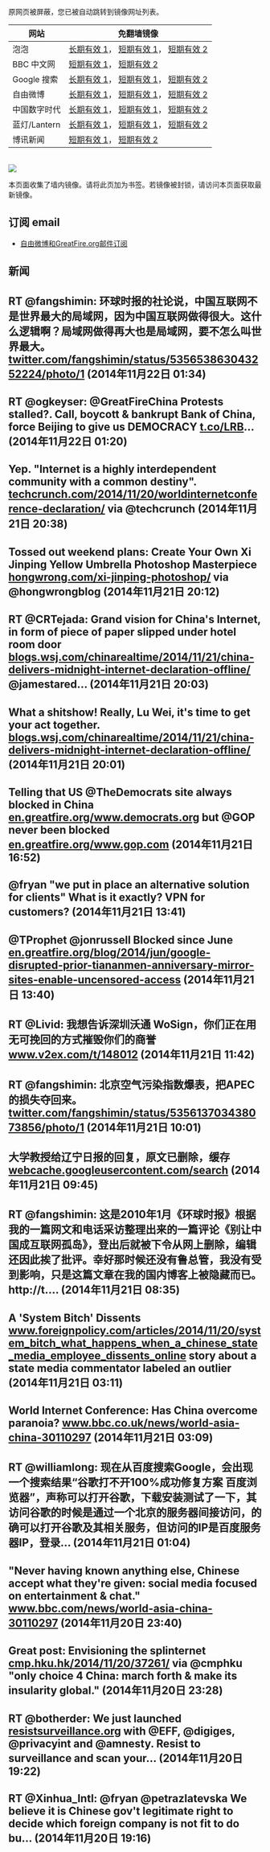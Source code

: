 <p>原网页被屏蔽，您已被自动跳转到镜像网址列表。</p>
<table>
    <thead>
        <tr>
            <th>网站</th>
            <th>免翻墙镜像</th>
        </tr>
    </thead>
    <tbody>    
        <tr>
            <td>泡泡</td>
            <td>            
                <a href="http://a984.da1.akamai.net/f/1/1/1/dci.download.akamai.com/35985/159415/1/p/" target="jx1">长期有效 1</a>，            
                <a href="https://paopao3.azurewebsites.net" target="jx2">短期有效 1</a>，            
                <a href="https://d19ysv8o6fv16v.cloudfront.net" target="jx3">短期有效 2</a>
            </td>
        </tr>    
        <tr>
            <td>BBC 中文网</td>
            <td>            
                <a href="https://bbc1.azurewebsites.net" target="jx4">短期有效 1</a>，            
                <a href="https://d1zf37pb2kxnxf.cloudfront.net" target="jx5">短期有效 2</a>
            </td>
        </tr>    
        <tr>
            <td>Google 搜索</td>
            <td>            
                <a href="http://a978.g1.akamai.net/f/1/1/1/dci.download.akamai.com/35985/159415/1/g/" target="jx6">长期有效 1</a>，            
                <a href="https://865ba.azurewebsites.net" target="jx7">短期有效 1</a>，            
                <a href="https://d3vv89cvqbrqlq.cloudfront.net" target="jx8">短期有效 2</a>
            </td>
        </tr>    
        <tr>
            <td>自由微博</td>
            <td>            
                <a href="http://a984.da1.akamai.net/f/1/1/1/dci.download.akamai.com/35985/159415/1/f/" target="jx9">长期有效 1</a>，            
                <a href="https://fw6.azurewebsites.net" target="jx10">短期有效 1</a>，            
                <a href="https://d2fstso2jh4dhr.cloudfront.net" target="jx11">短期有效 2</a>
            </td>
        </tr>    
        <tr>
            <td>中国数字时代</td>
            <td>            
                <a href="http://e3191.dscc.akamaiedge.net/f/1/1/1/dci.download.akamai.com/35985/159415/1/c/" target="jx12">长期有效 1</a>，            
                <a href="https://39bf.azurewebsites.net" target="jx13">短期有效 1</a>，            
                <a href="https://dazdu2iuzl72b.cloudfront.net" target="jx14">短期有效 2</a>
            </td>
        </tr>    
        <tr>
            <td>蓝灯/Lantern</td>
            <td>            
                <a href="http://a123.g.akamai.net/f/1/1/1/dci.download.akamai.com/35985/159415/1/l/" target="jx15">长期有效 1</a>，            
                <a href="https://lantern1.azurewebsites.net" target="jx16">短期有效 1</a>，            
                <a href="https://dx1djqjpnvurw.cloudfront.net" target="jx17">短期有效 2</a>
            </td>
        </tr>    
        <tr>
            <td>博讯新闻</td>
            <td>            
                <a href="https://boxun2.azurewebsites.net" target="jx18">短期有效 1</a>，            
                <a href="https://d3588w5hqzcepn.cloudfront.net" target="jx19">短期有效 2</a>
            </td>
        </tr>
    </tbody>
</table>
<br/>
<img src="https://raw.githubusercontent.com/greatfire/z/master/logos.gif" />

本页面收集了墙内镜像。请将此页加为书签。若镜像被封锁，请访问本页面获取最新镜像。

## 订阅 email
* <a href="https://b.us7.list-manage.com/subscribe?u=854fca58782082e0cbdf204a0&id=c78949b93c">自由微博和GreatFire.org邮件订阅</a>
    
## 新闻
RT @fangshimin: 环球时报的社论说，中国互联网不是世界最大的局域网，因为中国互联网做得很大。这什么逻辑啊？局域网做得再大也是局域网，要不怎么叫世界最大。 <a href="https://twitter.com/fangshimin/status/535653863043252224/photo/1" target="_BLANK">twitter.com/fangshimin/status/535653863043252224/photo/1</a> (2014年11月22日 01:34)
 ---
RT @ogkeyser: @GreatFireChina Protests stalled?. Call, boycott &amp; bankrupt Bank of China, force Beijing to give us DEMOCRACY <a href="http://t.co/LRB" target="_BLANK">t.co/LRB</a>… (2014年11月22日 01:20)
 ---
Yep. "Internet is a highly interdependent community with a common destiny". <a href="http://techcrunch.com/2014/11/20/worldinternetconference-declaration/" target="_BLANK">techcrunch.com/2014/11/20/worldinternetconference-declaration/</a> via @techcrunch (2014年11月21日 20:38)
 ---
Tossed out weekend plans: Create Your Own Xi Jinping Yellow Umbrella Photoshop Masterpiece <a href="http://hongwrong.com/xi-jinping-photoshop/" target="_BLANK">hongwrong.com/xi-jinping-photoshop/</a> via @hongwrongblog (2014年11月21日 20:12)
 ---
RT @CRTejada: Grand vision for China's Internet, in form of piece of paper slipped under hotel room door <a href="http://blogs.wsj.com/chinarealtime/2014/11/21/china-delivers-midnight-internet-declaration-offline/" target="_BLANK">blogs.wsj.com/chinarealtime/2014/11/21/china-delivers-midnight-internet-declaration-offline/</a> @jamestared… (2014年11月21日 20:03)
 ---
What a shitshow! Really, Lu Wei, it's time to get your act together. <a href="http://blogs.wsj.com/chinarealtime/2014/11/21/china-delivers-midnight-internet-declaration-offline/?mod=WSJBlog" target="_BLANK">blogs.wsj.com/chinarealtime/2014/11/21/china-delivers-midnight-internet-declaration-offline/</a> (2014年11月21日 20:01)
 ---
Telling that US @TheDemocrats site always blocked in China <a href="https://en.greatfire.org/www.democrats.org" target="_BLANK">en.greatfire.org/www.democrats.org</a> 
but @GOP never been blocked 
<a href="https://en.greatfire.org/www.gop.com" target="_BLANK">en.greatfire.org/www.gop.com</a> (2014年11月21日 16:52)
 ---
@fryan "we put in place an alternative solution for clients" What is it exactly? VPN for customers? (2014年11月21日 13:41)
 ---
@TProphet @jonrussell Blocked since June <a href="https://en.greatfire.org/blog/2014/jun/google-disrupted-prior-tiananmen-anniversary-mirror-sites-enable-uncensored-access" target="_BLANK">en.greatfire.org/blog/2014/jun/google-disrupted-prior-tiananmen-anniversary-mirror-sites-enable-uncensored-access</a> (2014年11月21日 13:40)
 ---
RT @Livid: 我想告诉深圳沃通 WoSign，你们正在用无可挽回的方式摧毁你们的商誉 <a href="http://www.v2ex.com/t/148012" target="_BLANK">www.v2ex.com/t/148012</a> (2014年11月21日 11:42)
 ---
RT @fangshimin: 北京空气污染指数爆表，把APEC的损失夺回来。 <a href="https://twitter.com/fangshimin/status/535613703438073856/photo/1" target="_BLANK">twitter.com/fangshimin/status/535613703438073856/photo/1</a> (2014年11月21日 10:01)
 ---
大学教授给辽宁日报的回复，原文已删除，缓存 <a href="https://webcache.googleusercontent.com/search?q=cache:myFLna6qq8EJ:guojianbin.blog.caixin.com/archives/78967+&cd=1&hl=en&ct=clnk&gl=us" target="_BLANK">webcache.googleusercontent.com/search</a> (2014年11月21日 09:45)
 ---
RT @fangshimin: 这是2010年1月《环球时报》根据我的一篇网文和电话采访整理出来的一篇评论《别让中国成互联网孤岛》，登出后就被下令从网上删除，编辑还因此挨了批评。幸好那时候还没有鲁总管，我没有受到影响，只是这篇文章在我的国内博客上被隐藏而已。 http://t.… (2014年11月21日 08:35)
 ---
A 'System Bitch' Dissents <a href="http://www.foreignpolicy.com/articles/2014/11/20/system_bitch_what_happens_when_a_chinese_state_media_employee_dissents_online" target="_BLANK">www.foreignpolicy.com/articles/2014/11/20/system_bitch_what_happens_when_a_chinese_state_media_employee_dissents_online</a> story about a state media commentator labeled an outlier (2014年11月21日 03:11)
 ---
World Internet Conference: Has China overcome paranoia? <a href="http://www.bbc.co.uk/news/world-asia-china-30110297" target="_BLANK">www.bbc.co.uk/news/world-asia-china-30110297</a> (2014年11月21日 03:09)
 ---
RT @williamlong: 现在从百度搜索Google，会出现一个搜索结果“谷歌打不开100%成功修复方案 百度浏览器”，声称可以打开谷歌，下载安装测试了一下，其访问谷歌的时候是通过一个北京的服务器间接访问，的确可以打开谷歌及其相关服务，但访问的IP是百度服务器IP，登录… (2014年11月21日 01:04)
 ---
"Never having known anything else, Chinese accept what they're given: social media focused on entertainment &amp; chat." <a href="http://www.bbc.com/news/world-asia-china-30110297" target="_BLANK">www.bbc.com/news/world-asia-china-30110297</a> (2014年11月20日 23:40)
 ---
Great post: Envisioning the splinternet <a href="http://cmp.hku.hk/2014/11/20/37261/" target="_BLANK">cmp.hku.hk/2014/11/20/37261/</a> via @cmphku "only choice 4 China: march forth &amp; make its insularity global." (2014年11月20日 23:28)
 ---
RT @botherder: We just launched <a href="https://resistsurveillance.org" target="_BLANK">resistsurveillance.org</a> with @EFF, @digiges, @privacyint and @amnesty. Resist to surveillance and scan your… (2014年11月20日 19:22)
 ---
RT @Xinhua_Intl: @fryan @petrazlatevska We believe it is Chinese gov't legitimate right to decide which foreign company is not fit to do bu… (2014年11月20日 19:16)
 ---
